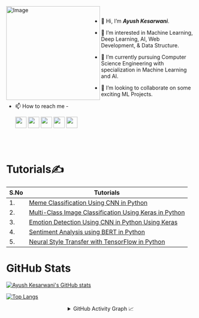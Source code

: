<img align="left" alt="Image" src="https://user-images.githubusercontent.com/57597700/116680680-964bc200-a9c9-11eb-8883-deeb257fd9de.png" width="250"/>

<br/>

- 👋 Hi, I’m _**Ayush Kesarwani**_.
- 👀 I’m interested in Machine Learning, Deep Learning, AI, Web Development, & Data Structure.
- 🌱 I’m currently pursuing Computer Science Engineering with specialization in Machine Learning and AI.
- 💞️ I’m looking to collaborate on some exciting ML Projects.
- 📫 How to reach me -
     
     <a href="https://www.linkedin.com/in/ayushkesarwani/"><img src="https://user-images.githubusercontent.com/57597700/115221409-434f5080-a127-11eb-8605-0de27d8ee0e7.png" width=30></a> <a href="https://twitter.com/Ayush_1206"><img src="https://user-images.githubusercontent.com/57597700/115221648-86112880-a127-11eb-8298-18349120b44b.png" width=30></a> <a href="https://www.instagram.com/_ayush7781_/"><img src="https://user-images.githubusercontent.com/57597700/115221558-6ed23b00-a127-11eb-90cf-c330432b48e3.png" width=30></a> <a href="https://github.com/Ayush12062000"><img src="https://user-images.githubusercontent.com/57597700/115221750-9e814300-a127-11eb-87ad-9829817b7a36.png" width=30></a> <a href="mailto: kaayush112@gmail.com"><img src="https://user-images.githubusercontent.com/57597700/115959649-e559a900-a52a-11eb-9cf5-3659573b814b.png" width=30></a>


<br/>
<br/>

# Tutorials✍
| S.No | Tutorials |
| --- | --- |
| 1. | [Meme Classification Using CNN in Python](https://valueml.com/meme-classification-using-cnn-in-python/) |
| 2. | [Multi-Class Image Classification Using Keras in Python](https://valueml.com/multi-class-image-classification-using-keras-in-python/) |
| 3. | [Emotion Detection Using CNN in Python Using Keras](https://valueml.com/emotion-detection-using-cnn-in-python-using-keras/) |
| 4. | [Sentiment Analysis using BERT in Python](https://valueml.com/sentiment-analysis-using-bert-in-python/) |
| 5. | [Neural Style Transfer with TensorFlow in Python](https://valueml.com/neural-style-transfer-with-tensorflow-in-python/) |


# GitHub Stats
[![Ayush Kesarwani's GitHub stats](https://github-readme-stats.vercel.app/api?username=Ayush12062000&show_icons=true)](https://github.com/Ayush12062000/github-readme-stats)

[![Top Langs](https://github-readme-stats.vercel.app/api/top-langs/?username=Ayush12062000&layout=compact)](https://github.com/Ayush12062000/github-readme-stats)

<details align="center">
  <summary>GitHub Activity Graph 📈</summary>
<p align="center">
     
  [![Ayush's github activity graph](https://activity-graph.herokuapp.com/graph?username=Ayush12062000&theme=dracula)](https://github.com/Ayush12062000/github-readme-activity-graph)
     
</p>
</details>

<!---
Ayush12062000/Ayush12062000 is a ✨ special ✨ repository because its `README.md` (this file) appears on your GitHub profile.
You can click the Preview link to take a look at your changes.
--->
